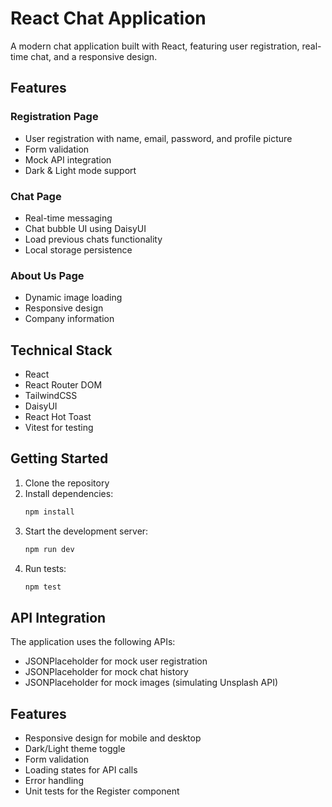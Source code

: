 # React Chat Application

A modern chat application built with React, featuring user registration, real-time chat, and a responsive design.

## Features

### Registration Page
- User registration with name, email, password, and profile picture
- Form validation
- Mock API integration
- Dark & Light mode support

### Chat Page
- Real-time messaging
- Chat bubble UI using DaisyUI
- Load previous chats functionality
- Local storage persistence

### About Us Page
- Dynamic image loading
- Responsive design
- Company information

## Technical Stack

- React
- React Router DOM
- TailwindCSS
- DaisyUI
- React Hot Toast
- Vitest for testing

## Getting Started

1. Clone the repository
2. Install dependencies:
   ```bash
   npm install
   ```
3. Start the development server:
   ```bash
   npm run dev
   ```
4. Run tests:
   ```bash
   npm test
   ```

## API Integration

The application uses the following APIs:
- JSONPlaceholder for mock user registration
- JSONPlaceholder for mock chat history
- JSONPlaceholder for mock images (simulating Unsplash API)

## Features
- Responsive design for mobile and desktop
- Dark/Light theme toggle
- Form validation
- Loading states for API calls
- Error handling
- Unit tests for the Register component